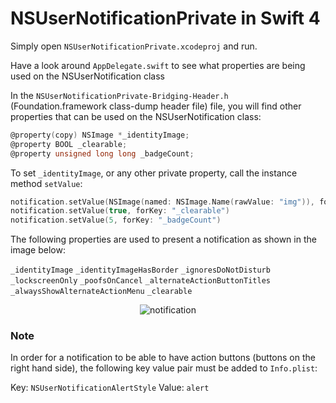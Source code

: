 # NSUserNotificationPrivate in Swift 4

Simply open `NSUserNotificationPrivate.xcodeproj` and run.

Have a look around `AppDelegate.swift` to see what properties are being used on the NSUserNotification class

In the `NSUserNotificationPrivate-Bridging-Header.h` (Foundation.framework class-dump header file) file, you will find other properties that can be used on the NSUserNotification class:

```objective-c
@property(copy) NSImage *_identityImage;
@property BOOL _clearable;
@property unsigned long long _badgeCount;
```

To set `_identityImage`, or any other private property, call the instance method `setValue`:

```swift
notification.setValue(NSImage(named: NSImage.Name(rawValue: "img")), forKey: "_identityImage")
notification.setValue(true, forKey: "_clearable")
notification.setValue(5, forKey: "_badgeCount")
```

The following properties are used to present a notification as shown in the image below:

`_identityImage`
`_identityImageHasBorder`
`_ignoresDoNotDisturb`
`_lockscreenOnly`
`_poofsOnCancel`
`_alternateActionButtonTitles`
`_alwaysShowAlternateActionMenu`
`_clearable`

<div style="text-align:center">
	<img src ="https://i.imgur.com/jaqS4YO.png" alt="notification">
</div>

### Note

In order for a notification to be able to have action buttons (buttons on the right hand side), the following key value pair must be added to `Info.plist`:

Key: `NSUserNotificationAlertStyle` Value: `alert`